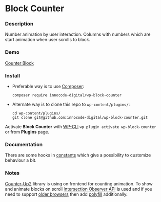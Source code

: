 # Block Counter

### Description

Number animation by user interaction. Columns with numbers which are start animation 
when user scrolls to block.

### Demo

[Counter Block](https://blocks.innocode.digital/counter-block/)

### Install

- Preferable way is to use [Composer](https://getcomposer.org/):

    ````
    composer require innocode-digital/wp-block-counter
    ````

- Alternate way is to clone this repo to `wp-content/plugins/`:

    ````
    cd wp-content/plugins/
    git clone git@github.com:innocode-digital/wp-block-counter.git
    ````

Activate **Block Counter** with [WP-CLI](https://make.wordpress.org/cli/handbook/)
`wp plugin activate wp-block-counter` or from **Plugins** page.

### Documentation

There are some hooks in [constants](./src/constants/editor.js) which give a possibility to
customize behaviour a bit.

### Notes

[Counter-Up2](https://github.com/bfintal/Counter-Up2) library is using on frontend for
counting animation. To show and animate blocks on scroll
[Intersection Observer API](https://developer.mozilla.org/en-US/docs/Web/API/Intersection_Observer_API)
is used and if you need to support [older browsers](https://caniuse.com/?search=Intersection%20Observer)
then add [polyfill](https://www.npmjs.com/package/intersection-observer) additionally.
